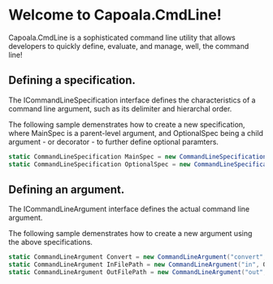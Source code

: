 # Welcome to Capoala.CmdLine!

Capoala.CmdLine is a sophisticated command line utility that allows developers to quickly define, evaluate, and manage, well, the command line!

## Defining a specification. 

The ICommandLineSpecification interface defines the characteristics of a command line argument, such as its delimiter and hierarchal order.

The following sample demenstrates how to create a new specification, where MainSpec is a parent-level argument, and OptionalSpec being a child argument - or decorator - to further define optional paramters.

```csharp
static CommandLineSpecification MainSpec = new CommandLineSpecification(0, '/');
static CommandLineSpecification OptionalSpec = new CommandLineSpecification(1, '-');
```

## Defining an argument. 

The ICommandLineArgument interface defines the actual command line argument.

The following sample demenstrates how to create a new argument using the above specifications.

```csharp
static CommandLineArgument Convert = new CommandLineArgument("convert", MainSpec);
static CommandLineArgument InFilePath = new CommandLineArgument("in", OptionalSpec);
static CommandLineArgument OutFilePath = new CommandLineArgument("out", OptionalSpec);
```
